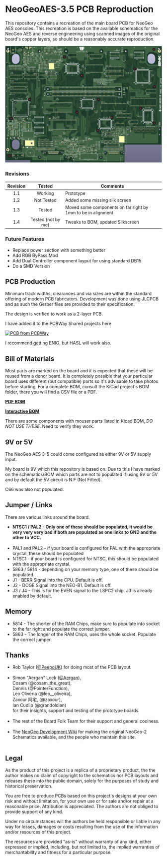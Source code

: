 # NeoGeoAES-3.5 PCB Reproduction

This repository contains a recreation of the main board PCB for NeoGeo AES
consoles. This recreation is based on the available schematics for the
NeoGeo AES and reverse engineering using scanned images of the original
board's copper layers, so should be a reasonably accurate reproduction.

![PCB](images/NeoGeoAES3_5_Front.png)

### Revisions

| Revision | Tested | Comments |
|:--------:|:------:| --- |
| 1.1      | Working | Prototype |
| 1.2      | Not Tested | Added some missing silk screen |
| 1.3      | Tested     | Moved some components on far right by 1mm to be in alignment |
| 1.4      | Tested (not by me) | Tweaks to BOM, updated Silkscreen |

### Future Features
 * Replace power section with something better
 * Add RGB ByPass Mod
 * Add Dual Controller component layput for using standard DB15
 * Do a SMD Version



## PCB Production

Minimum track widths, clearances and via sizes are within the standard
offering of modern PCB fabricators. Development was done using JLCPCB and as
such the Gerber files are provided to their specification.

The design is verified to work as a 2-layer PCB.


I have added it to the PCBWay Shared projects here

<a href="https://www.pcbway.com/project/shareproject/NeoGeo_AES_3_5_reproduction_main_PCB_179da741.html"><img src="https://www.pcbway.com/project/img/images/frompcbway-1220.png" alt="PCB from PCBWay" /></a>

I recommend getting ENIG, but HASL will work also.

## Bill of Materials

Most parts are marked on the board and it is expected that these will be reused
from a donor board. It is completely possible that your particular board uses
different (but compatible) parts so it's advisable to take photos before starting.
For a complete BOM, consult the KiCad project's BOM folder, there you will find a CSV file or a PDF.

[**PDF BOM**][BOM]

[**Interactive BOM**][IBOM]

There are some components with mouser parts listed in Kicad BOM, *DO NOT USE THESE*. Need to verify they work.

## 9V or 5V

The NeoGeo AES 3-5 could come configured as either 9V or 5V supply input.

My board is 9V which this repository is based on. Due to this I have marked on the schematics/BOM
which parts are not to populated if using 9V or 5V and by default the 5V circuit is N.F (Not Fitted).

C66 was also not populated.


## Jumper / Links

There are various links around the board.

* __NTSC1 / PAL2 - Only one of these should be populated, it would be very very very bad if both are populated
  as one links to GND and the other to VCC.__\
&nbsp;
* PAL1 and PAL2 - if your board is configured for PAL with the appropriate crystal, these should be populated
* NTSC1 - if your board is configured for NTSC, this should be populated with the appropriate crystal.
* 5863 / 5814 - depending on your memory type, one of these should be populated.
* J1 - BERR Signal into the CPU. Default is off.
* J2 - DOGE Signal into the NEO-B1. Default is off.
* J3 / J4 - This is for the EVEN signal to the LSPC2 chip. J3 is already enabled by default.


## Memory

* 5814 - The shorter of the RAM Chips, make sure to populate into socket to the far right and populate the correct
  jumper.
* 5863 - The longer of the RAM Chips, uses the whole socket. Populate the correct jumper.


## Thanks

  * Rob Taylor ([@PeepoUK](https://github.com/PeepoUK)) for doing most of
    the PCB layout.\
&nbsp;
  * Simon "Aergan" Lock ([@Aergan](https://github.com/Aergan)),\
    Cosam (@cosam_the_great),\
    Dennis (@PointerFunction),\
    Leo Oliveria (@leo__oliveira),\
    Zaxour 阿宅, (@zaxour),\
    Ian Cudlip (@grandoldian)\
    for their insights, support and testing of the prototype boards.\
&nbsp;
  * The rest of the Board Folk Team for their support and general
    coolness.\
&nbsp;
  * The [NeoGeo Development Wiki](https://wiki.neogeodev.org/) for making
    the original NeoGeo-2 Schematics available, and the people who maintain
    this site.\
&nbsp;


## Legal

As the product of this project is a replica of a proprietary product, the
the author makes no claim of copyright to the schematics nor PCB layouts and
releases these into the public domain, solely for the purposes of study and
historical preservation.

You are free to produce PCBs based on this project's designs at your own risk
and without limitation, for your own use or for sale and/or repair at a
reasonable price. Attribution is appreciated. The authors are not obliged to
provide support of any kind.

Under no circumstances will the authors be held responsible or liable in any
way for losses, damages or costs resulting from the use of the information
and/or resources of this project.

The resources are provided "as-is" without warranty of any kind, either
expressed or implied, including, but not limited to, the implied warranties
of merchantability and fitness for a particular purpose.

[IBOM]: http://htmlpreview.github.io/?https://raw.githubusercontent.com/Board-Folk/NeoGeoAES-3.5/main/bom/NeoGeo-AES-3_5.html

[BOM]: https://raw.githubusercontent.com/Board-Folk/NeoGeoAES-3.5/main/bom/NeoGeoAES3_5-BOM.pdf
